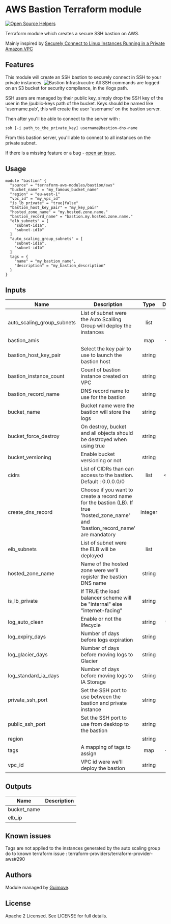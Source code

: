 AWS Bastion Terraform module
===========================================

[![Open Source Helpers](https://www.codetriage.com/guimove/terraform-aws-bastion/badges/users.svg)](https://www.codetriage.com/guimove/terraform-aws-bastion)

Terraform module which creates a secure SSH bastion on AWS.

Mainly inspired by [Securely Connect to Linux Instances Running in a Private Amazon VPC](https://aws.amazon.com/blogs/security/securely-connect-to-linux-instances-running-in-a-private-amazon-vpc/)

Features
--------

This module will create an SSH bastion to securely connect in SSH  to your private instances.
![Bastion Infrastrucutre](https://raw.githubusercontent.com/Guimove/terraform-aws-bastion/master/_docs/terraformawsbastion.png)
All SSH  commands are logged on an S3 bucket for security compliance, in the /logs path.

SSH  users are managed by their public key, simply drop the SSH key of the user in  the /public-keys path of the bucket.
Keys should be named like 'username.pub', this will create the user 'username' on the bastion server.

Then after you'll be able to connect to the server with : 

```
ssh [-i path_to_the_private_key] username@bastion-dns-name
```

From this bastion server, you'll able to connect to all instances on the private subnet. 

If there is a missing feature or a bug - [open an issue](https://github.com/Guimove/terraform-aws-bastion/issues/new).

Usage
-----

```hcl
module "bastion" {
  "source" = "terraform-aws-modules/bastion/aws"
  "bucket_name" = "my_famous_bucket_name"
  "region" = "eu-west-1"
  "vpc_id" = "my_vpc_id"
  "is_lb_private" = "true|false"
  "bastion_host_key_pair" = "my_key_pair"
  "hosted_zone_name" = "my.hosted.zone.name."
  "bastion_record_name" = "bastion.my.hosted.zone.name."
  "elb_subnets" = [
    "subnet-id1a",
    "subnet-id1b"
  ]
  "auto_scaling_group_subnets" = [
    "subnet-id1a",
    "subnet-id1b"
  ]
  tags = {
    "name" = "my_bastion_name",
    "description" = "my_bastion_description"
  }
}
```
## Inputs

| Name | Description | Type | Default | Required |
|------|-------------|:----:|:-----:|:-----:|
| auto_scaling_group_subnets | List of subnet were the Auto Scalling Group will deploy the instances | list | - | yes |
| bastion_amis |  | map | `<map>` | no |
| bastion_host_key_pair | Select the key pair to use to launch the bastion host | string | - | yes |
| bastion_instance_count | Count of bastion instance created on VPC | string | `1` | no |
| bastion_record_name | DNS record name to use for the bastion | string | `` | no |
| bucket_name | Bucket name were the bastion will store the logs | string | - | yes |
| bucket_force_destroy | On destroy, bucket and all objects should be destroyed when using true | string | false | no |
| bucket_versioning | Enable bucket versioning or not | string | true | no |
| cidrs | List of CIDRs than can access to the bastion. Default : 0.0.0.0/0 | list | `<list>` | no |
| create_dns_record | Choose if you want to create a record name for the bastion (LB). If true 'hosted_zone_name' and 'bastion_record_name' are mandatory | integer | - | yes |
| elb_subnets | List of subnet were the ELB will be deployed | list | - | yes |
| hosted_zone_name | Name of the hosted zone were we'll register the bastion DNS name | string | `` | no |
| is_lb_private | If TRUE the load balancer scheme will be "internal" else "internet-facing" | string | - | yes |
| log_auto_clean | Enable or not the lifecycle | string | `false` | no |
| log_expiry_days | Number of days before logs expiration | string | `90` | no |
| log_glacier_days | Number of days before moving logs to Glacier | string | `60` | no |
| log_standard_ia_days | Number of days before moving logs to IA Storage | string | `30` | no |
| private_ssh_port | Set the SSH port to use between the bastion and private instance | string | `22` | no |
| public_ssh_port | Set the SSH port to use from desktop to the bastion | string | `22` | no |
| region |  | string | - | yes |
| tags | A mapping of tags to assign | map | `<map>` | no |
| vpc_id | VPC id were we'll deploy the bastion | string | - | yes |

## Outputs

| Name | Description |
|------|-------------|
| bucket_name |  |
| elb_ip |  |

Known issues
------------

Tags are not applied to the instances generated by the auto scaling group do to known terraform issue : 
terraform-providers/terraform-provider-aws#290

Authors
-------

Module managed by [Guimove](https://github.com/Guimove).

License
-------

Apache 2 Licensed. See LICENSE for full details.
